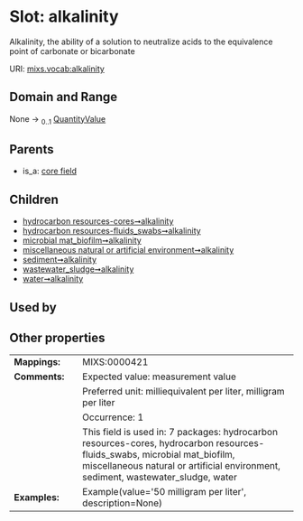 
# Slot: alkalinity


Alkalinity, the ability of a solution to neutralize acids to the equivalence point of carbonate or bicarbonate

URI: [mixs.vocab:alkalinity](https://w3id.org/mixs/vocab/alkalinity)


## Domain and Range

None &#8594;  <sub>0..1</sub> [QuantityValue](QuantityValue.md)

## Parents

 *  is_a: [core field](core_field.md)

## Children

 *  [hydrocarbon resources-cores➞alkalinity](hydrocarbon_resources_cores_alkalinity.md)
 *  [hydrocarbon resources-fluids_swabs➞alkalinity](hydrocarbon_resources_fluids_swabs_alkalinity.md)
 *  [microbial mat_biofilm➞alkalinity](microbial_mat_biofilm_alkalinity.md)
 *  [miscellaneous natural or artificial environment➞alkalinity](miscellaneous_natural_or_artificial_environment_alkalinity.md)
 *  [sediment➞alkalinity](sediment_alkalinity.md)
 *  [wastewater_sludge➞alkalinity](wastewater_sludge_alkalinity.md)
 *  [water➞alkalinity](water_alkalinity.md)

## Used by


## Other properties

|  |  |  |
| --- | --- | --- |
| **Mappings:** | | MIXS:0000421 |
| **Comments:** | | Expected value: measurement value |
|  | | Preferred unit: milliequivalent per liter, milligram per liter |
|  | | Occurrence: 1 |
|  | | This field is used in: 7 packages: hydrocarbon resources-cores, hydrocarbon resources-fluids_swabs, microbial mat_biofilm, miscellaneous natural or artificial environment, sediment, wastewater_sludge, water |
| **Examples:** | | Example(value='50 milligram per liter', description=None) |

